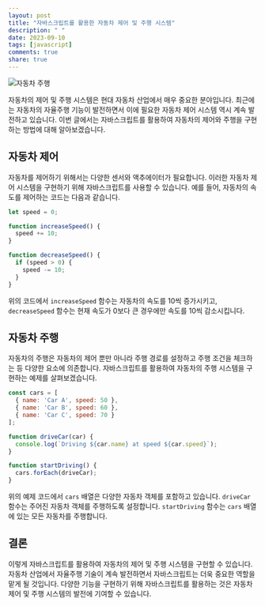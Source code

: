 ```yaml
---
layout: post
title: "자바스크립트를 활용한 자동차 제어 및 주행 시스템"
description: " "
date: 2023-09-10
tags: [javascript]
comments: true
share: true
---
```


![자동차 주행](car_image.jpg)

자동차의 제어 및 주행 시스템은 현대 자동차 산업에서 매우 중요한 분야입니다. 최근에는 자동차의 자율주행 기능이 발전하면서 이에 필요한 자동차 제어 시스템 역시 계속 발전하고 있습니다. 이번 글에서는 자바스크립트를 활용하여 자동차의 제어와 주행을 구현하는 방법에 대해 알아보겠습니다.

## 자동차 제어

자동차를 제어하기 위해서는 다양한 센서와 액추에이터가 필요합니다. 이러한 자동차 제어 시스템을 구현하기 위해 자바스크립트를 사용할 수 있습니다. 예를 들어, 자동차의 속도를 제어하는 코드는 다음과 같습니다.

```javascript
let speed = 0;

function increaseSpeed() {
  speed += 10;
}

function decreaseSpeed() {
  if (speed > 0) {
    speed -= 10;
  }
}
```

위의 코드에서 `increaseSpeed` 함수는 자동차의 속도를 10씩 증가시키고, `decreaseSpeed` 함수는 현재 속도가 0보다 큰 경우에만 속도를 10씩 감소시킵니다.

## 자동차 주행

자동차의 주행은 자동차의 제어 뿐만 아니라 주행 경로를 설정하고 주행 조건을 체크하는 등 다양한 요소에 의존합니다. 자바스크립트를 활용하여 자동차의 주행 시스템을 구현하는 예제를 살펴보겠습니다.

```javascript
const cars = [
  { name: 'Car A', speed: 50 },
  { name: 'Car B', speed: 60 },
  { name: 'Car C', speed: 70 }
];

function driveCar(car) {
  console.log(`Driving ${car.name} at speed ${car.speed}`);
}

function startDriving() {
  cars.forEach(driveCar);
}
```

위의 예제 코드에서 `cars` 배열은 다양한 자동차 객체를 포함하고 있습니다. `driveCar` 함수는 주어진 자동차 객체를 주행하도록 설정합니다. `startDriving` 함수는 `cars` 배열에 있는 모든 자동차를 주행합니다.

## 결론

이렇게 자바스크립트를 활용하여 자동차의 제어 및 주행 시스템을 구현할 수 있습니다. 자동차 산업에서 자율주행 기술이 계속 발전하면서 자바스크립트는 더욱 중요한 역할을 맡게 될 것입니다. 다양한 기능을 구현하기 위해 자바스크립트를 활용하는 것은 자동차 제어 및 주행 시스템의 발전에 기여할 수 있습니다.